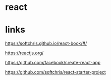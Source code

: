 # react

# links

https://softchris.github.io/react-book/#/

https://reactjs.org/

https://github.com/facebook/create-react-app

https://github.com/softchris/react-starter-project
